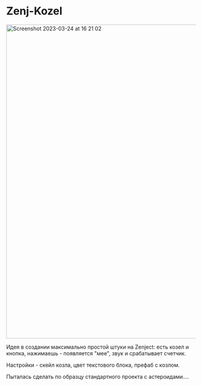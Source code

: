 # Zenj-Kozel

<img width="834" alt="Screenshot 2023-03-24 at 16 21 02" src="https://user-images.githubusercontent.com/116499783/227601561-2fc56110-68a1-480e-b06f-db8edcf1e96e.png">

Идея в создании максимально простой штуки на Zenject:
есть козел и кнопка, нажимаешь - появляется "мее", звук и срабатывает счетчик.

Настройки - скейл козла, цвет текстового блока, префаб с козлом.

Пыталась сделать по образцу стандартного проекта с астероидами....
